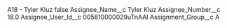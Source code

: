 <?xml version="1.0" encoding="UTF-8"?>
<CustomMetadata xmlns="http://soap.sforce.com/2006/04/metadata" xmlns:xsi="http://www.w3.org/2001/XMLSchema-instance" xmlns:xsd="http://www.w3.org/2001/XMLSchema">
    <label>A18 - Tyler Kluz</label>
    <protected>false</protected>
    <values>
        <field>Assignee_Name__c</field>
        <value xsi:type="xsd:string">Tyler Kluz</value>
    </values>
    <values>
        <field>Assignee_Number__c</field>
        <value xsi:type="xsd:double">18.0</value>
    </values>
    <values>
        <field>Assignee_User_Id__c</field>
        <value xsi:type="xsd:string">005610000029uTnAAI</value>
    </values>
    <values>
        <field>Assignment_Group__c</field>
        <value xsi:type="xsd:string">A</value>
    </values>
</CustomMetadata>
